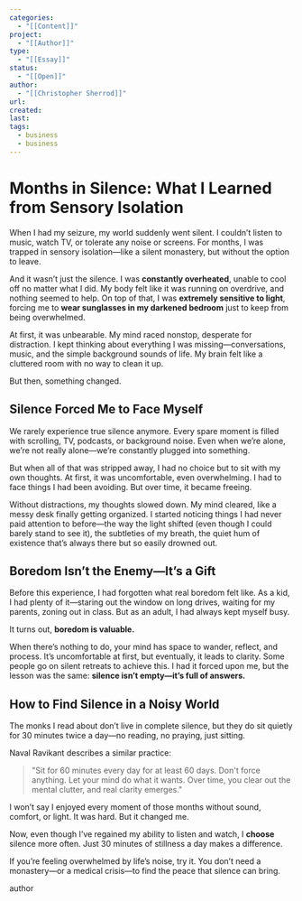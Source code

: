 ```yaml
---
categories:
  - "[[Content]]"
project:
  - "[[Author]]"
type:
  - "[[Essay]]"
status:
  - "[[Open]]"
author:
  - "[[Christopher Sherrod]]"
url: 
created:
last:
tags:
  - business
  - business
---
```

# **Months in Silence: What I Learned from Sensory Isolation**  

When I had my seizure, my world suddenly went silent. I couldn’t listen to music, watch TV, or tolerate any noise or screens. For months, I was trapped in sensory isolation—like a silent monastery, but without the option to leave.  

And it wasn’t just the silence. I was **constantly overheated**, unable to cool off no matter what I did. My body felt like it was running on overdrive, and nothing seemed to help. On top of that, I was **extremely sensitive to light**, forcing me to **wear sunglasses in my darkened bedroom** just to keep from being overwhelmed.  

At first, it was unbearable. My mind raced nonstop, desperate for distraction. I kept thinking about everything I was missing—conversations, music, and the simple background sounds of life. My brain felt like a cluttered room with no way to clean it up.  

But then, something changed.  

## **Silence Forced Me to Face Myself**  

We rarely experience true silence anymore. Every spare moment is filled with scrolling, TV, podcasts, or background noise. Even when we’re alone, we’re not really alone—we’re constantly plugged into something.  

But when all of that was stripped away, I had no choice but to sit with my own thoughts. At first, it was uncomfortable, even overwhelming. I had to face things I had been avoiding. But over time, it became freeing.  

Without distractions, my thoughts slowed down. My mind cleared, like a messy desk finally getting organized. I started noticing things I had never paid attention to before—the way the light shifted (even though I could barely stand to see it), the subtleties of my breath, the quiet hum of existence that’s always there but so easily drowned out.  

## **Boredom Isn’t the Enemy—It’s a Gift**  

Before this experience, I had forgotten what real boredom felt like. As a kid, I had plenty of it—staring out the window on long drives, waiting for my parents, zoning out in class. But as an adult, I had always kept myself busy.  

It turns out, **boredom is valuable.**  

When there’s nothing to do, your mind has space to wander, reflect, and process. It’s uncomfortable at first, but eventually, it leads to clarity. Some people go on silent retreats to achieve this. I had it forced upon me, but the lesson was the same: **silence isn’t empty—it’s full of answers.**  

## **How to Find Silence in a Noisy World**  

The monks I read about don’t live in complete silence, but they do sit quietly for 30 minutes twice a day—no reading, no praying, just sitting.  

Naval Ravikant describes a similar practice:  

> "Sit for 60 minutes every day for at least 60 days. Don't force anything. Let your mind do what it wants. Over time, you clear out the mental clutter, and real clarity emerges."  

I won’t say I enjoyed every moment of those months without sound, comfort, or light. It was hard. But it changed me.  

Now, even though I’ve regained my ability to listen and watch, I **choose** silence more often. Just 30 minutes of stillness a day makes a difference.  

If you’re feeling overwhelmed by life’s noise, try it. You don’t need a monastery—or a medical crisis—to find the peace that silence can bring.


author
